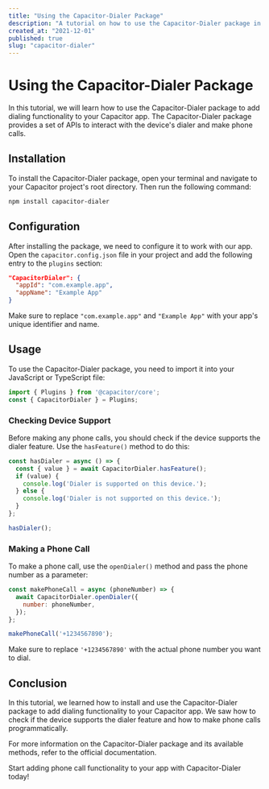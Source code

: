 ```yaml
---
title: "Using the Capacitor-Dialer Package"
description: "A tutorial on how to use the Capacitor-Dialer package in your Capacitor app."
created_at: "2021-12-01"
published: true
slug: "capacitor-dialer"
---
```


# Using the Capacitor-Dialer Package

In this tutorial, we will learn how to use the Capacitor-Dialer package to add dialing functionality to your Capacitor app. The Capacitor-Dialer package provides a set of APIs to interact with the device's dialer and make phone calls.

## Installation

To install the Capacitor-Dialer package, open your terminal and navigate to your Capacitor project's root directory. Then run the following command:

```bash
npm install capacitor-dialer
```

## Configuration

After installing the package, we need to configure it to work with our app. Open the `capacitor.config.json` file in your project and add the following entry to the `plugins` section:

```json
"CapacitorDialer": {
  "appId": "com.example.app",
  "appName": "Example App"
}
```

Make sure to replace `"com.example.app"` and `"Example App"` with your app's unique identifier and name.

## Usage

To use the Capacitor-Dialer package, you need to import it into your JavaScript or TypeScript file:

```javascript
import { Plugins } from '@capacitor/core';
const { CapacitorDialer } = Plugins;
```

### Checking Device Support

Before making any phone calls, you should check if the device supports the dialer feature. Use the `hasFeature()` method to do this:

```javascript
const hasDialer = async () => {
  const { value } = await CapacitorDialer.hasFeature();
  if (value) {
    console.log('Dialer is supported on this device.');
  } else {
    console.log('Dialer is not supported on this device.');
  }
};

hasDialer();
```

### Making a Phone Call

To make a phone call, use the `openDialer()` method and pass the phone number as a parameter:

```javascript
const makePhoneCall = async (phoneNumber) => {
  await CapacitorDialer.openDialer({
    number: phoneNumber,
  });
};

makePhoneCall('+1234567890');
```

Make sure to replace `'+1234567890'` with the actual phone number you want to dial.

## Conclusion

In this tutorial, we learned how to install and use the Capacitor-Dialer package to add dialing functionality to your Capacitor app. We saw how to check if the device supports the dialer feature and how to make phone calls programmatically.

For more information on the Capacitor-Dialer package and its available methods, refer to the official documentation.

Start adding phone call functionality to your app with Capacitor-Dialer today!